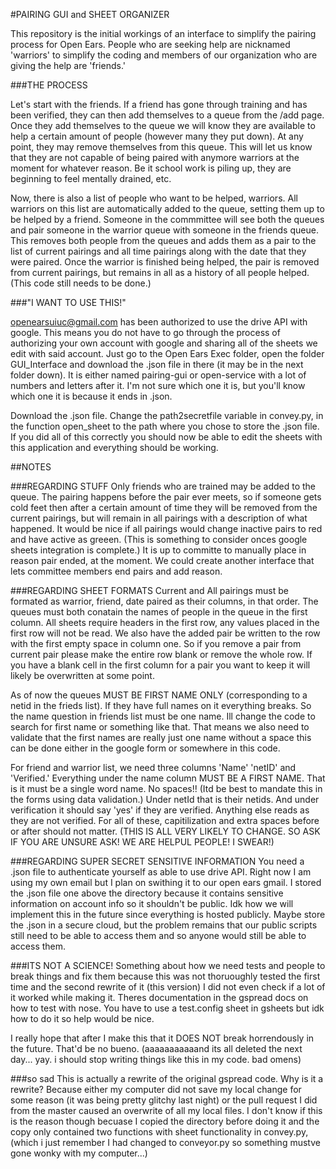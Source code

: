 #PAIRING GUI and SHEET ORGANIZER

This repository is the initial workings of an interface to simplify the
pairing process for Open Ears. People who are seeking help are nicknamed
'warriors' to simplify the coding and members of our organization who 
are giving the help are 'friends.'


###THE PROCESS

Let's start with the friends. If a friend has gone through training and
has been verified, they can then add themselves to a 
queue from the /add page. Once they add themselves to the queue we will
know they are available to help a certain amount of people
(however many they put down). At any point, they may remove themselves 
from this queue. This will let us know that they are not capable of being
paired with anymore warriors at the moment for whatever reason. Be it school
work is piling up, they are beginning to feel mentally drained, etc.

Now, there is also a list of people who want to be helped, warriors. All warriors
on this list are automatically added to the queue, setting them up to 
be helped by a friend.
Someone in the commmittee will see both the queues and pair someone in the 
warrior queue with someone in the friends queue. This removes both people from
the queues and adds them as a pair to the list of current pairings and all time
pairings along with the date that they were paired. 
Once the warrior is finished being helped, the pair is removed from
current pairings, but remains in all as a history of all people helped.
(This code still needs to be done.)


###"I WANT TO USE THIS!"

openearsuiuc@gmail.com has been authorized to use the drive API with google.
This means you do not have to go through the process of authorizing your
own account with google and sharing all of the sheets we edit with 
said account. Just go to the Open Ears Exec folder, open the folder
GUI_Interface and download the .json file in there (it may be in the next
folder down). It is either named pairing-gui or open-service with a 
lot of numbers and letters after it. I'm not sure which one it is,
but you'll know which one it is because it ends in .json. 

Download the .json file.
Change the path2secretfile variable in convey.py, in the function open_sheet
to the path where you chose to store the .json file. 
If you did all of this correctly you should now be able to edit the 
sheets with this application and everything should be working.


##NOTES


###REGARDING STUFF
Only friends who are trained may be added to the queue. The pairing happens
before the pair ever meets, so if someone gets cold feet then after a certain
amount of time they will be removed from the current pairings, but will remain
in all pairings with a description of what happened. 
It would be nice if all pairings  would change inactive pairs to red 
and have active as greeen. (This is something to consider onces google 
sheets integration is complete.)
It is up to committe to manually place in reason pair ended, 
at the moment. We could create another interface that lets committee 
members end pairs and add reason.


###REGARDING SHEET FORMATS
Current and All pairings must be formated as warrior, friend, date paired as
their columns, in that order. The 
queues must both conatain the names of people in the queue in the first column.
All sheets require headers in the first row, any values placed in the first
row will not be read. We also have the added pair be written to the row
with the first empty space in column one. So if you remove a pair from current
pair please make the entire row blank or remove the whole row. If you have
a blank cell in the first column for a pair you want to keep it will likely
be overwritten at some point.

As of now the queues MUST BE FIRST NAME ONLY (corresponding to a netid
in the frieds list). If they have full names on it 
everything breaks. So the name question in friends list must be one name. 
Ill change the code to search for first name or something like that. That means
we also need to validate that the first names are really just one name without
a space this can be done either in the google form or somewhere in this code.

For friend and warrior list, we need three columns 'Name' 'netID' and 
'Verified.' Everything under the name column MUST BE A FIRST NAME. That
is it must be a single word name. No spaces!! (Itd be best to mandate this
in the forms using data validation.) Under netId that is their netids. And
under verification it should say 'yes' if they are verified. Anything else
reads as they are not verified. For all of these, capitilization and extra
spaces before or after should not matter.
(THIS IS ALL VERY LIKELY TO CHANGE. SO ASK IF YOU
ARE UNSURE ASK! WE ARE HELPUL PEOPLE! I SWEAR!)



###REGARDING SUPER SECRET SENSITIVE INFORMATION
You need a .json file to authenticate yourself as able to use drive API.
Right now I am using my own email but I plan on swithing it to our 
open ears gmail. I stored the .json file one above the directory because
it contains sensitive information on account info so it shouldn't be public.
Idk how we will implement this in the future since everything is hosted
publicly. Maybe store the .json in a secure cloud, but the problem remains
that our public scripts still need to be able to access them and so anyone
would still be able to access them.


###ITS NOT A SCIENCE!
Something about how we need tests and people to break things and fix them
because this was not thoruoughly tested the first time and the second
rewrite of it (this version) I did not even check if a lot of it worked while
making it. Theres documentation in the gspread docs on how to test with nose.
You have to use a test.config sheet in gsheets but idk how to do it so help
would be nice.


I really hope that after I make this that it DOES NOT break horrendously in the future.
That'd be no bueno. (aaaaaaaaaaand its all deleted the next day... yay.
i should stop writing things like this in my code. bad omens)


###so sad
This is actually a rewrite of the original gspread code. Why is it a rewrite?
Because either my computer did not save my local change for some reason 
(it was being pretty glitchy last night) or the pull request I did from 
the master caused an overwrite of all my local files. I don't know if 
this is the reason though becuase I copied the directory before doing it and 
the copy only contained two functions with sheet functionality in convey.py, 
(which i just remember I had changed to conveyor.py so something mustve gone 
wonky with my computer...)
